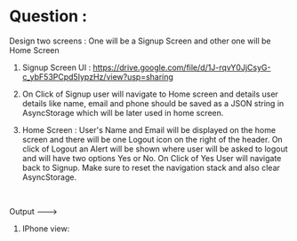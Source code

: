 # Question :

Design two screens : One will be a Signup Screen and other one will be Home Screen

1. Signup Screen UI : https://drive.google.com/file/d/1J-rqvY0JjCsyG-c_ybF53PCpd5IypzHz/view?usp=sharing 

2. On Click of Signup user will navigate to Home screen and details user details like name, email and phone should be saved as a JSON string 
in AsyncStorage which will be later used in home screen.  

3. Home Screen : User's Name and Email will be displayed on the home screen  and there will be one Logout icon on the right of the header. 
On click of Logout an Alert will be shown where user will be asked to logout and will have two options Yes or No. On Click of Yes User will navigate back to Signup. 
Make sure to reset the navigation stack and also clear AsyncStorage.

&nbsp;  

Output --->


1) IPhone view: 

